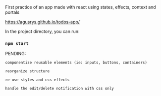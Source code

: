 First practice of an app made with react using states, effects, context and portals

https://agusrys.github.io/todos-app/

In the project directory, you can run:
### `npm start`

PENDING: 

	componentize reusable elements (ie: inputs, buttons, containers) 
	
	reorganize structure 

	re-use styles and css effects
	
	handle the edit/delete notification with css only 
